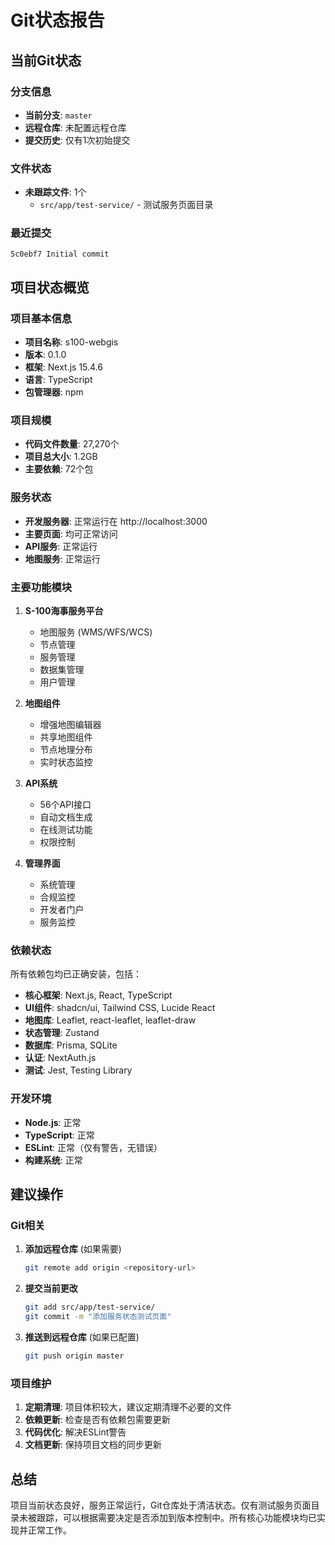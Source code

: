# Git状态报告

## 当前Git状态

### 分支信息
- **当前分支**: `master`
- **远程仓库**: 未配置远程仓库
- **提交历史**: 仅有1次初始提交

### 文件状态
- **未跟踪文件**: 1个
  - `src/app/test-service/` - 测试服务页面目录

### 最近提交
```
5c0ebf7 Initial commit
```

## 项目状态概览

### 项目基本信息
- **项目名称**: s100-webgis
- **版本**: 0.1.0
- **框架**: Next.js 15.4.6
- **语言**: TypeScript
- **包管理器**: npm

### 项目规模
- **代码文件数量**: 27,270个
- **项目总大小**: 1.2GB
- **主要依赖**: 72个包

### 服务状态
- **开发服务器**: 正常运行在 http://localhost:3000
- **主要页面**: 均可正常访问
- **API服务**: 正常运行
- **地图服务**: 正常运行

### 主要功能模块
1. **S-100海事服务平台**
   - 地图服务 (WMS/WFS/WCS)
   - 节点管理
   - 服务管理
   - 数据集管理
   - 用户管理

2. **地图组件**
   - 增强地图编辑器
   - 共享地图组件
   - 节点地理分布
   - 实时状态监控

3. **API系统**
   - 56个API接口
   - 自动文档生成
   - 在线测试功能
   - 权限控制

4. **管理界面**
   - 系统管理
   - 合规监控
   - 开发者门户
   - 服务监控

### 依赖状态
所有依赖包均已正确安装，包括：
- **核心框架**: Next.js, React, TypeScript
- **UI组件**: shadcn/ui, Tailwind CSS, Lucide React
- **地图库**: Leaflet, react-leaflet, leaflet-draw
- **状态管理**: Zustand
- **数据库**: Prisma, SQLite
- **认证**: NextAuth.js
- **测试**: Jest, Testing Library

### 开发环境
- **Node.js**: 正常
- **TypeScript**: 正常
- **ESLint**: 正常（仅有警告，无错误）
- **构建系统**: 正常

## 建议操作

### Git相关
1. **添加远程仓库** (如果需要)
   ```bash
   git remote add origin <repository-url>
   ```

2. **提交当前更改**
   ```bash
   git add src/app/test-service/
   git commit -m "添加服务状态测试页面"
   ```

3. **推送到远程仓库** (如果已配置)
   ```bash
   git push origin master
   ```

### 项目维护
1. **定期清理**: 项目体积较大，建议定期清理不必要的文件
2. **依赖更新**: 检查是否有依赖包需要更新
3. **代码优化**: 解决ESLint警告
4. **文档更新**: 保持项目文档的同步更新

## 总结

项目当前状态良好，服务正常运行，Git仓库处于清洁状态。仅有测试服务页面目录未被跟踪，可以根据需要决定是否添加到版本控制中。所有核心功能模块均已实现并正常工作。